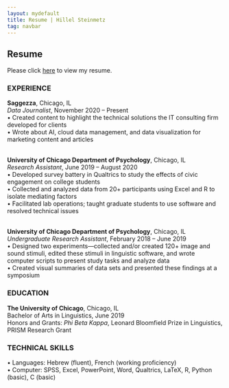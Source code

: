 ```yaml
---
layout: mydefault
title: Resume | Hillel Steinmetz
tag: navbar
---
```


<h2>Resume</h2>
<div class="mobilecont">
  <div class="mobileblock"></div>
  <div class="mobileblock"></div>
  <div class="mobileblock"></div>
  <div class="mobileblock"></div>
  <div class="mobileblock"></div>
</div>
<p class="mobile">
Please click <a href="/content/resume-hsteinmetz.pdf">here</a> to view my resume.
</p>
<div class="pdf">
<div class="resume">
<p class="resume"><h3>EXPERIENCE</h3>

<strong>Saggezza</strong>, Chicago, IL<br>
<em>Data Journalist</em>, November 2020 – Present<br>
•	Created content to highlight the technical solutions the IT consulting firm developed for clients<br>
•	Wrote about AI, cloud data management, and data visualization for marketing content and articles<br>
<br>

<strong>University of Chicago Department of Psychology</strong>, Chicago, IL<br>
<em>Research Assistant</em>, June 2019 – August 2020 <br>
•	Developed survey battery in Qualtrics to study the effects of civic engagement on college students<br>
•	Collected and analyzed data from 20+ participants using Excel and R to isolate mediating factors<br>
•	Facilitated lab operations; taught graduate students to use software and resolved technical issues<br>
<br>

<strong>University of Chicago Department of Psychology</strong>, Chicago, IL<br>
<em>Undergraduate Research Assistant</em>, February 2018 – June 2019 <br>
•	Designed two experiments—collected and/or created 120+ image and sound stimuli, edited these stimuli in linguistic software, and wrote computer scripts to present study tasks and analyze data<br>
•	Created visual summaries of data sets and presented these findings at a symposium<br>

<p class="resume"><h3>EDUCATION</h3>
<strong>The University of Chicago</strong>, Chicago, IL<br>
Bachelor of Arts in Linguistics, June 2019<br>
Honors and Grants: <em>Phi Beta Kappa</em>, Leonard Bloomfield Prize in Linguistics, PRISM Research Grant</p>

<p class="resume"><h3> TECHNICAL SKILLS </h3>
• Languages: Hebrew (fluent), French (working proficiency)<br>
• Computer: SPSS, Excel, PowerPoint, Word, Qualtrics, LaTeX, R, Python (basic), C (basic)</p><br><br>
</div>
</div>
<div class="mobilecont">
  <div class="mobileblock"></div>
  <div class="mobileblock"></div>
  <div class="mobileblock"></div>
  <div class="mobileblock"></div>
  <div class="mobileblock"></div>
</div>
